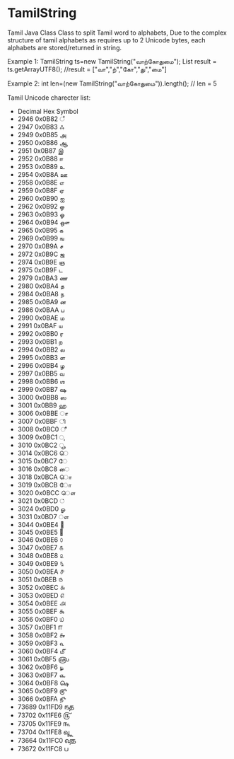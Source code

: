 # TamilString
Tamil Java Class
Class to split Tamil word to alphabets, Due to the complex structure of tamil alphabets
as requires up to 2 Unicode bytes, each alphabets are stored/returned in string.
 
  Example 1:
  TamilString ts=new TamilString("வாற்கோதுமை");
  List<String> result = ts.getArrayUTF8();
  //result = ["வா","ற்","கோ","து","மை"]
 
  Example 2:
  int len=(new TamilString("வாற்கோதுமை")).length();
  // len = 5

  Tamil Unicode charecter list:
   - Decimal				                Hex										Symbol
 - 2946									0x0B82									ஂ
 - 2947									0x0B83									ஃ
 - 2949									0x0B85									அ
 - 2950									0x0B86									ஆ
 - 2951									0x0B87									இ
 - 2952									0x0B88									ஈ
 - 2953									0x0B89									உ
 - 2954									0x0B8A									ஊ
 - 2958									0x0B8E									எ
 - 2959									0x0B8F									ஏ
 - 2960									0x0B90									ஐ
 - 2962									0x0B92									ஒ
 - 2963									0x0B93									ஓ
 - 2964									0x0B94									ஔ
 - 2965									0x0B95									க
 - 2969									0x0B99									ங
 - 2970									0x0B9A									ச
 - 2972									0x0B9C									ஜ
 - 2974									0x0B9E									ஞ
 - 2975									0x0B9F									ட
 - 2979									0x0BA3									ண
 - 2980									0x0BA4									த
 - 2984									0x0BA8									ந
 - 2985									0x0BA9									ன
 - 2986									0x0BAA									ப
 - 2990									0x0BAE									ம
 - 2991									0x0BAF									ய
 - 2992									0x0BB0									ர
 - 2993									0x0BB1									ற
 - 2994									0x0BB2									ல
 - 2995									0x0BB3									ள
 - 2996									0x0BB4									ழ
 - 2997									0x0BB5									வ
 - 2998									0x0BB6									ஶ
 - 2999									0x0BB7									ஷ
 - 3000									0x0BB8									ஸ
 - 3001									0x0BB9									ஹ
 - 3006									0x0BBE									ா
 - 3007									0x0BBF									ி
 - 3008									0x0BC0									ீ
 - 3009									0x0BC1									ு
 - 3010									0x0BC2									ூ
 - 3014									0x0BC6									ெ
 - 3015									0x0BC7									ே
 - 3016									0x0BC8									ை
 - 3018									0x0BCA									ொ
 - 3019									0x0BCB									ோ
 - 3020									0x0BCC									ௌ
 - 3021									0x0BCD									்
 - 3024									0x0BD0									ௐ
 - 3031									0x0BD7									ௗ
 - 3044									0x0BE4									௤
 - 3045									0x0BE5									௥
 - 3046									0x0BE6									௦
 - 3047									0x0BE7									௧
 - 3048									0x0BE8									௨
 - 3049									0x0BE9									௩
 - 3050									0x0BEA									௪
 - 3051									0x0BEB									௫
 - 3052									0x0BEC									௬
 - 3053									0x0BED									௭
 - 3054									0x0BEE									௮
 - 3055									0x0BEF									௯
 - 3056									0x0BF0									௰
 - 3057									0x0BF1									௱
 - 3058									0x0BF2									௲
 - 3059									0x0BF3									௳
 - 3060									0x0BF4									௴
 - 3061									0x0BF5									௵
 - 3062									0x0BF6									௶
 - 3063									0x0BF7									௷
 - 3064									0x0BF8									௸
 - 3065									0x0BF9									௹
 - 3066									0x0BFA									௺
 - 73689	                            0x11FD9									𑿙
 - 73702	                            0x11FE6									𑿦
 - 73705	                            0x11FE9									𑿩
 - 73704	                            0x11FE8									𑿨
 - 73664	                            0x11FC0									𑿀
 - 73672	                            0x11FC8									𑿈
